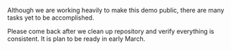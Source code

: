 Although we are working heavily to make this demo public, there are many tasks yet to be accomplished.

Please come back after we clean up repository and verify everything is consistent.
It is plan to be ready in early March.
